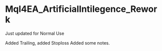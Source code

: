# Mql4EA_ArtificialIntilegence_Rework
Just updated for Normal Use

Added Trailing, added Stoploss
Added some notes.
